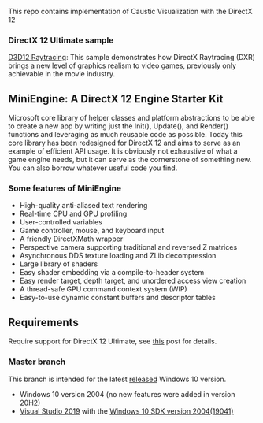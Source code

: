 This repo contains implementation of Caustic Visualization with the DirectX 12 

### DirectX 12 Ultimate sample

[D3D12 Raytracing](D3D12Raytracing/readme.md): This sample demonstrates how DirectX Raytracing (DXR) brings a new level of graphics realism to video games, previously only achievable in the movie industry.

## MiniEngine: A DirectX 12 Engine Starter Kit

  Microsoft core library of helper classes and platform abstractions to be able to create a new app by writing just the Init(), Update(), and Render() functions and leveraging as much reusable code as possible.  Today this core library has been redesigned for DirectX 12 and aims to serve as an example of efficient API usage.  It is obviously not exhaustive of what a game engine needs, but it can serve as the cornerstone of something new.  You can also borrow whatever useful code you find.

### Some features of MiniEngine
* High-quality anti-aliased text rendering
* Real-time CPU and GPU profiling
* User-controlled variables
* Game controller, mouse, and keyboard input
* A friendly DirectXMath wrapper
* Perspective camera supporting traditional and reversed Z matrices
* Asynchronous DDS texture loading and ZLib decompression
* Large library of shaders
* Easy shader embedding via a compile-to-header system
* Easy render target, depth target, and unordered access view creation
* A thread-safe GPU command context system (WIP)
* Easy-to-use dynamic constant buffers and descriptor tables

## Requirements
Require support for DirectX 12 Ultimate, see [this](http://aka.ms/DirectX12UltimateDev) post for details.

### Master branch
This branch is intended for the latest [released](https://docs.microsoft.com/en-us/windows/release-information/) Windows 10 version.
* Windows 10 version 2004 (no new features were added in version 20H2)
* [Visual Studio 2019](https://www.visualstudio.com/) with the [Windows 10 SDK version 2004(19041)](https://developer.microsoft.com/en-US/windows/downloads/windows-10-sdk)
